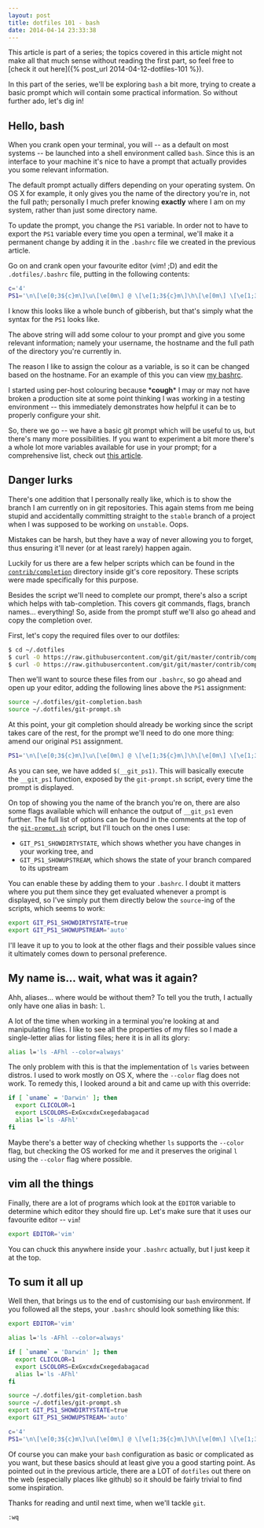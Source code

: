 ```yaml
---
layout: post
title: dotfiles 101 - bash
date: 2014-04-14 23:33:38
---
```


This article is part of a series; the topics covered in this article might not
make all that much sense without reading the first part, so feel free to [check
it out here]({% post_url 2014-04-12-dotfiles-101 %}).

In this part of the series, we'll be exploring `bash` a bit more, trying to
create a basic prompt which will contain some practical information. So without
further ado, let's dig in!

## Hello, bash

When you crank open your terminal, you will -- as a default on most systems --
be launched into a shell environment called `bash`. Since this is an interface
to your machine it's nice to have a prompt that actually provides you some
relevant information.

The default prompt actually differs depending on your operating system. On OS X
for example, it only gives you the name of the directory you're in, not the full
path; personally I much prefer knowing **exactly** where I am on my system,
rather than just some directory name.

To update the prompt, you change the `PS1` variable. In order not to have to
export the `PS1` variable every time you open a terminal, we'll make it
a permanent change by adding it in the `.bashrc` file we created in the previous
article.

Go on and crank open your favourite editor (vim! ;D) and edit the
`.dotfiles/.bashrc` file, putting in the following contents:

```bash
c='4'
PS1='\n\[\e[0;3${c}m\]\u\[\e[0m\] @ \[\e[1;3${c}m\]\h\[\e[0m\] \[\e[1;36m\]\w\[\e[0m\] \n\$ '
```

I know this looks like a whole bunch of gibberish, but that's simply what the
syntax for the `PS1` looks like.

The above string will add some colour to your prompt and give you some relevant
information; namely your username, the hostname and the full path of the
directory you're currently in.

The reason I like to assign the colour as a variable, is so it can be changed
based on the hostname. For an example of this you can view [my bashrc][bashrc].

I started using per-host colouring because \***cough**\* I may or may not have
broken a production site at some point thinking I was working in a testing
environment -- this immediately demonstrates how helpful it can be to properly
configure your shit.

So, there we go -- we have a basic git prompt which will be useful to us, but
there's many more possibilities. If you want to experiment a bit more there's a
whole lot more variables available for use in your prompt; for a comprehensive
list, check out [this article][bash-variables].


## Danger lurks

There's one addition that I personally really like, which is to show the branch
I am currently on in git repositories. This again stems from me being stupid and
accidentally committing straight to the `stable` branch of a project when I was
supposed to be working on `unstable`. Oops.

Mistakes can be harsh, but they have a way of never allowing you to forget, thus
ensuring it'll never (or at least rarely) happen again.

Luckily for us there are a few helper scripts which can be found in the
[`contrib/completion`][git-completion] directory inside git's core repository.
These scripts were made specifically for this purpose.

Besides the script we'll need to complete our prompt, there's also a script
which helps with tab-completion. This covers git commands, flags, branch
names... everything! So, aside from the prompt stuff we'll also go ahead and
copy the completion over.

First, let's copy the required files over to our dotfiles:

```bash
$ cd ~/.dotfiles
$ curl -O https://raw.githubusercontent.com/git/git/master/contrib/completion/git-prompt.sh
$ curl -O https://raw.githubusercontent.com/git/git/master/contrib/completion/git-completion.bash
```

Then we'll want to source these files from our `.bashrc`, so go ahead and open
up your editor, adding the following lines above the `PS1` assignment:

```bash
source ~/.dotfiles/git-completion.bash
source ~/.dotfiles/git-prompt.sh
```

At this point, your git completion should already be working since the script
takes care of the rest, for the prompt we'll need to do one more thing: amend
our original `PS1` assignment.

```bash
PS1='\n\[\e[0;3${c}m\]\u\[\e[0m\] @ \[\e[1;3${c}m\]\h\[\e[0m\] \[\e[1;36m\]\w\[\e[0m\] $(__git_ps1) \n\$ '
```

As you can see, we have added `$(__git_ps1)`. This will basically execute the
`__git_ps1` function, exposed by the `git-prompt.sh` script, every time the
prompt is displayed.

On top of showing you the name of the branch you're on, there are also some
flags available which will enhance the output of `__git_ps1` even further.
The full list of options can be found in the comments at the top of the
[`git-prompt.sh`][git-prompt] script, but I'll touch on the ones I use:

- `GIT_PS1_SHOWDIRTYSTATE`, which shows whether you have changes in your working
  tree, and
- `GIT_PS1_SHOWUPSTREAM`, which shows the state of your branch compared to its
  upstream

You can enable these by adding them to your `.bashrc`. I doubt it matters where
you put them since they get evaluated whenever a prompt is displayed, so I've
simply put them directly below the `source`-ing of the scripts, which seems to
work:

```bash
export GIT_PS1_SHOWDIRTYSTATE=true
export GIT_PS1_SHOWUPSTREAM='auto'
```

I'll leave it up to you to look at the other flags and their possible values
since it ultimately comes down to personal preference.


## My name is... wait, what was it again?

Ahh, aliases... where would be without them? To tell you the truth, I actually
only have one alias in bash: `l`.

A lot of the time when working in a terminal you're looking at and manipulating
files. I like to see all the properties of my files so I made a single-letter
alias for listing files; here it is in all its glory:

```bash
alias l='ls -AFhl --color=always'
```

The only problem with this is that the implementation of `ls` varies between
distros. I used to work mostly on OS X, where the `--color` flag does not work.
To remedy this, I looked around a bit and came up with this override:

```bash
if [ `uname` = 'Darwin' ]; then
  export CLICOLOR=1
  export LSCOLORS=ExGxcxdxCxegedabagacad
  alias l='ls -AFhl'
fi
```

Maybe there's a better way of checking whether `ls` supports the `--color` flag,
but checking the OS worked for me and it preserves the original `l` using the
`--color` flag where possible.


## vim all the things

Finally, there are a lot of programs which look at the `EDITOR` variable to
determine which editor they should fire up. Let's make sure that it uses our
favourite editor -- `vim`!

```bash
export EDITOR='vim'
```

You can chuck this anywhere inside your `.bashrc` actually, but I just keep it
at the top.

## To sum it all up

Well then, that brings us to the end of customising our `bash` environment. If
you followed all the steps, your `.bashrc` should look something like this:

```bash
export EDITOR='vim'

alias l='ls -AFhl --color=always'

if [ `uname` = 'Darwin' ]; then
  export CLICOLOR=1
  export LSCOLORS=ExGxcxdxCxegedabagacad
  alias l='ls -AFhl'
fi

source ~/.dotfiles/git-completion.bash
source ~/.dotfiles/git-prompt.sh
export GIT_PS1_SHOWDIRTYSTATE=true
export GIT_PS1_SHOWUPSTREAM='auto'

c='4'
PS1='\n\[\e[0;3${c}m\]\u\[\e[0m\] @ \[\e[1;3${c}m\]\h\[\e[0m\] \[\e[1;36m\]\w\[\e[0m\] $(__git_ps1) \n\$ '
```

Of course you can make your `bash` configuration as basic or complicated as you
want, but these basics should at least give you a good starting point. As
pointed out in the previous article, there are a LOT of `dotfiles` out there on
the web (especially places like github) so it should be fairly trivial to find
some inspiration.

Thanks for reading and until next time, when we'll tackle `git`.

`:wq`

[bashrc]: https://github.com/chielkunkels/dotfiles/blob/master/.bashrc
[bash-variables]: http://www.cyberciti.biz/tips/howto-linux-unix-bash-shell-setup-prompt.html
[git-completion]: https://github.com/git/git/tree/master/contrib/completion
[git-prompt]: https://github.com/git/git/blob/master/contrib/completion/git-prompt.sh
